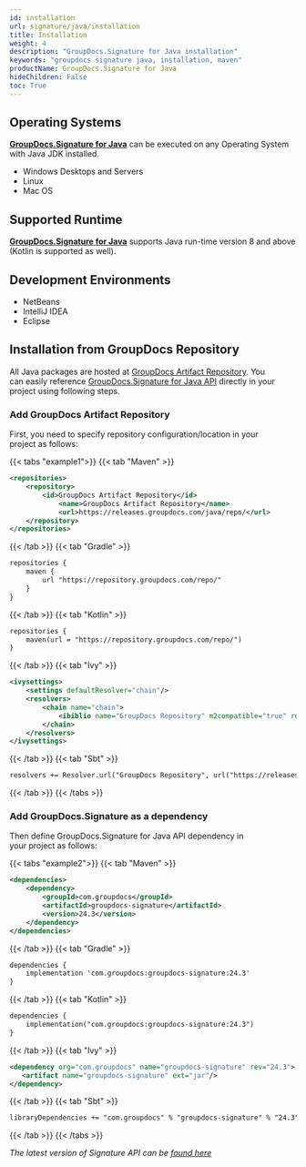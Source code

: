 ```yaml
---
id: installation
url: signature/java/installation
title: Installation
weight: 4
description: "GroupDocs.Signature for Java installation"
keywords: "groupdocs signature java, installation, maven"
productName: GroupDocs.Signature for Java
hideChildren: False
toc: True
---
```


## Operating Systems

**[GroupDocs.Signature for Java](https://products.groupdocs.com/signature/java)** can be executed on any Operating System with Java JDK installed.

- Windows Desktops and Servers
- Linux
- Mac OS

## Supported Runtime

**[GroupDocs.Signature for Java](https://products.groupdocs.com/signature/java)** supports Java run-time version 8 and above (Kotlin is supported as well).

## Development Environments

- NetBeans
- IntelliJ IDEA
- Eclipse

## Installation from GroupDocs Repository

All Java packages are hosted at [GroupDocs Artifact Repository](https://releases.groupdocs.com/java/repo/). You can easily reference [GroupDocs.Signature for Java API](https://releases.groupdocs.com/java/repo/com/groupdocs/groupdocs-signature/) directly in your project using following steps.

### Add GroupDocs Artifact Repository

First, you need to specify repository configuration/location in your project as follows:

{{< tabs "example1">}}
{{< tab "Maven" >}}
```xml
<repositories>
	<repository>
		<id>GroupDocs Artifact Repository</id>
        	<name>GroupDocs Artifact Repository</name>
        	<url>https://releases.groupdocs.com/java/repo/</url>
	</repository>
</repositories>
```
{{< /tab >}}
{{< tab "Gradle" >}}
```xml
repositories {
    maven {
        url "https://repository.groupdocs.com/repo/"
    }
}
```
{{< /tab >}}
{{< tab "Kotlin" >}}
```xml
repositories {
    maven(url = "https://repository.groupdocs.com/repo/")
}
```
{{< /tab >}}
{{< tab "Ivy" >}}
```xml
<ivysettings>
    <settings defaultResolver="chain"/>
    <resolvers>
        <chain name="chain">
            <ibiblio name="GroupDocs Repository" m2compatible="true" root="https://releases.groupdocs.com/java/repo/"/>
        </chain>
    </resolvers>
</ivysettings>
```
{{< /tab >}}
{{< tab "Sbt" >}}
```xml
resolvers += Resolver.url("GroupDocs Repository", url("https://releases.groupdocs.com/java/repo/"))
```
{{< /tab >}}
{{< /tabs >}}

### Add GroupDocs.Signature as a dependency

Then define GroupDocs.Signature for Java API dependency in your project as follows:

{{< tabs "example2">}}
{{< tab "Maven" >}}
```xml
<dependencies>
    <dependency>
        <groupId>com.groupdocs</groupId>
        <artifactId>groupdocs-signature</artifactId>
        <version>24.3</version>
    </dependency>
</dependencies>
```
{{< /tab >}}
{{< tab "Gradle" >}}
```xml
dependencies {
    implementation 'com.groupdocs:groupdocs-signature:24.3'
}
```
{{< /tab >}}
{{< tab "Kotlin" >}}
```xml
dependencies {
    implementation("com.groupdocs:groupdocs-signature:24.3")
}
```
{{< /tab >}}
{{< tab "Ivy" >}}
```xml
<dependency org="com.groupdocs" name="groupdocs-signature" rev="24.3">
   <artifact name="groupdocs-signature" ext="jar"/>
</dependency>
```
{{< /tab >}}
{{< tab "Sbt" >}}
```xml
libraryDependencies += "com.groupdocs" % "groupdocs-signature" % "24.3"
```
{{< /tab >}}
{{< /tabs >}}

_The latest version of Signature API can be [found here](https://releases.groupdocs.com/java/repo/com/groupdocs/groupdocs-signature/)_

